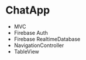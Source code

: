 # ChatApp

 * MVC
 * Firebase Auth
 * Firebase RealtimeDatabase
 * NavigationController
 * TableView
